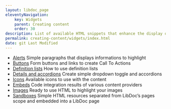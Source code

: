 ```yaml
---
layout: libdoc_page
eleventyNavigation:
    key: Widgets
    parent: Creating content
    order: 30
description: List of available HTML snippets that enhance the display of the content
permalink: creating-content/widgets/index.html
date: git Last Modified
---
```


* [Alerts](/content/creating-content/widgets/alerts.md) Simple paragraphs that displays informations to highlight
* [Buttons](/content/creating-content/widgets/buttons.md) Form buttons and links to create Call To Actions
* [Definition lists](/content/creating-content/widgets/definition-lists.md) How to use definition lists
* [Details and accordions](/content/creating-content/widgets/details.md) Create simple dropdown toggle and accordions
* [Icons](/content/creating-content/widgets/icons.md) Available icons to use with the content
* [Embeds](/content/creating-content/widgets/embeds.md) Code integration results of various content providers
* [Images](/content/creating-content/widgets/images.md) Ready to use HTML to highlight your images
* [Sandboxes](/content/creating-content/widgets/sandboxes.md) Simple HTML resources separated from LibDoc’s pages scope and embedded into a LibDoc page

